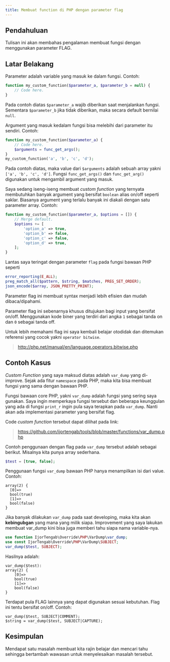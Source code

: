 ```yaml
---
title: Membuat function di PHP dengan parameter flag
---
```

## Pendahuluan

Tulisan ini akan membahas pengalaman membuat fungsi dengan menggunakan parameter FLAG. 

## Latar Belakang

Parameter adalah variable yang masuk ke dalam fungsi. Contoh:

```php
function my_custom_function($parameter_a, $parameter_b = null) {
    // Code here.
}
```

Pada contoh diatas ```$parameter_a``` wajib diberikan saat menjalankan fungsi. Sementara ```$parameter_b``` jika tidak diberikan, maka secara default bernilai ```null```.

Argument yang masuk kedalam fungsi bisa melebihi dari parameter itu sendiri. Contoh:

```php
function my_custom_function($parameter_a) {
    // Code here.
    $arguments = func_get_args();
}
my_custom_function('a', 'b', 'c', 'd');
```

Pada contoh diatas, maka value dari ```$arguments``` adalah sebuah array yakni  ```['a', 'b', 'c', 'd']```. Fungsi ```func_get_args()``` dan ```func_get_arg()``` digunakan untuk mengambil argument yang masuk.

Saya sedang iseng-iseng membuat *custom function* yang ternyata membutuhkan banyak argument yang bersifat ```boolean``` alias on/off seperti saklar. Biasanya argument yang terlalu banyak ini diakali dengan satu parameter array. Contoh:

```php
function my_custom_function($parameter_a, $options = []) {
    // Merge default.
    $options += [
        'option_a' => true,
        'option_b' => false,
        'option_c' => false,
        'option_d' => true,
    ];
}
```

Lantas saya teringat dengan parameter ```flag``` pada fungsi bawaan PHP seperti 

```php
error_reporting(E_ALL);
preg_match_all($pattern, $string, $matches, PREG_SET_ORDER);
json_encode($array, JSON_PRETTY_PRINT);
```

Parameter flag ini membuat syntax menjadi lebih efisien dan mudah dibaca/dipahami. 

Parameter flag ini sebenarnya khusus ditujukan bagi input yang bersifat on/off. Menggunakan kode biner yang terdiri dari angka ```1``` sebagai tanda on dan ```0``` sebagai tanda off.

Untuk lebih memahami flag ini saya kembali belajar otodidak dan ditemukan referensi yang cocok yakni ```operator bitwise```. 

> http://php.net/manual/en/language.operators.bitwise.php

## Contoh Kasus

*Custom Function* yang saya maksud diatas adalah ```var_dump``` yang di-improve. Sejak ada fitur ```namespace``` pada PHP, maka kita bisa membuat fungsi yang sama dengan bawaan PHP. 

Fungsi bawaan core PHP, yakni ```var_dump``` adalah fungsi yang sering saya gunakan. Saya ingin memperkaya fungsi tersebut dan beberapa keunggulan yang ada di fungsi ```print_r``` ingin pula saya terapkan pada ```var_dump```. Nanti akan ada implementasi parameter yang bersifat flag.

Code *custom function* tersebut dapat dilihat pada link:

> https://github.com/ijortengab/tools/blob/master/functions/var_dump.php

Contoh penggunaan dengan flag pada ```var_dump``` tersebut adalah sebagai berikut. Misalnya kita punya array sederhana.

```php
$test = [true, false];
```

Penggunaan fungsi ```var_dump``` bawaan PHP hanya menampilkan isi dari value. Contoh: 

```
array(2) {
  [0]=>
  bool(true)
  [1]=>
  bool(false)
}
```

Jika banyak dilakukan ```var_dump``` pada saat developing, maka kita akan **kebingubgan** yang mana yang milik siapa. Improvement yang saya lakukan membuat var_dump kini bisa juga memberi tahu siapa nama variable-nya.

```php
use function IjorTengab\Override\PHP\VarDump\var_dump;
use const IjorTengab\Override\PHP\VarDump\SUBJECT;
var_dump($test, SUBJECT);
```

Hasilnya adalah:

```
var_dump($test):
array(2) {
    [0]=>
    bool(true)
    [1]=>
    bool(false)
}
```

Terdapat pula FLAG lainnya yang dapat digunakan sesuai kebutuhan. Flag ini tentu bersifat on/off. Contoh:
```
var_dump($test, SUBJECT|COMMENT);
$string = var_dump($test, SUBJECT|CAPTURE);
```

## Kesimpulan

Mendapat satu masalah membuat kita rajin belajar dan mencari tahu sehingga bertambah wawasan untuk menyelesaikan masalah tersebut.
